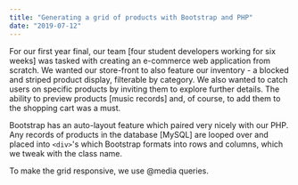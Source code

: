 ```yaml
---
title: "Generating a grid of products with Bootstrap and PHP"
date: "2019-07-12"
---
```

For our first year final, our team [four student developers working for six weeks] was tasked with creating an e-commerce web application from scratch. We wanted our store-front to also feature our inventory - a blocked and striped product display, filterable by category. We also wanted to catch users on specific products by inviting them to explore further details. The ability to preview products [music records] and, of course, to add them to the shopping cart was a must.

Bootstrap has an auto-layout feature which paired very nicely with our PHP. Any records of products in the database [MySQL] are looped over and placed into `<div>`'s which Bootstrap formats into rows and columns, which we tweak with the class name.

To make the grid responsive, we use @media queries.